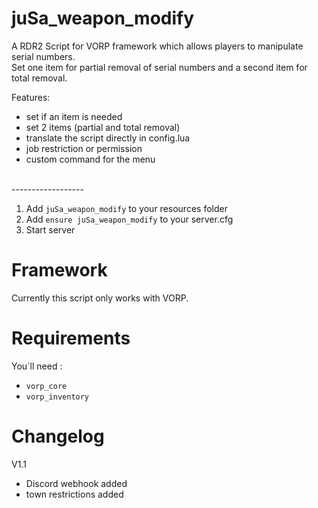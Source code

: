 # juSa_weapon_modify

A RDR2 Script for VORP framework which allows players to manipulate serial numbers. <br>
Set one item for partial removal of serial numbers and a second item for total removal.


Features:
- set if an item is needed
- set 2 items (partial and total removal)
- translate the script directly in config.lua
- job restriction or permission
- custom command for the menu
<br>
------------------<br>

1) Add ``juSa_weapon_modify`` to your resources folder
2) Add ``ensure juSa_weapon_modify`` to your server.cfg
3) Start server

# Framework
Currently this script only works with VORP.

# Requirements
You`ll need : <br>
- ``vorp_core`` <br>
- ``vorp_inventory`` <br>


# Changelog
V1.1 <br>
- Discord webhook added <br>
- town restrictions added <br>
